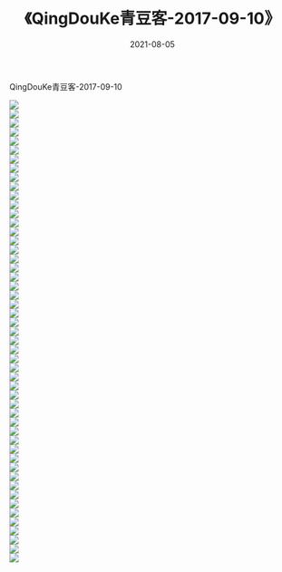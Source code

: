﻿---
layout: post
title:  《QingDouKe青豆客-2017-09-10》
date:   2021-08-05
img: http://img.660000.xyz/Sharelink/网络美图/2021/QingDouKe青豆客-2017-09-10/000.jpg
categories: [美女, 清纯, 唯美]
---

QingDouKe青豆客-2017-09-10

  ![](http://img.660000.xyz/Sharelink/网络美图/2021/QingDouKe青豆客-2017-09-10/001.jpg) <br> ![](http://img.660000.xyz/Sharelink/网络美图/2021/QingDouKe青豆客-2017-09-10/002.jpg) <br> ![](http://img.660000.xyz/Sharelink/网络美图/2021/QingDouKe青豆客-2017-09-10/003.jpg) <br> ![](http://img.660000.xyz/Sharelink/网络美图/2021/QingDouKe青豆客-2017-09-10/004.jpg) <br> ![](http://img.660000.xyz/Sharelink/网络美图/2021/QingDouKe青豆客-2017-09-10/005.jpg) <br> ![](http://img.660000.xyz/Sharelink/网络美图/2021/QingDouKe青豆客-2017-09-10/006.jpg) <br> ![](http://img.660000.xyz/Sharelink/网络美图/2021/QingDouKe青豆客-2017-09-10/007.jpg) <br> ![](http://img.660000.xyz/Sharelink/网络美图/2021/QingDouKe青豆客-2017-09-10/008.jpg) <br> ![](http://img.660000.xyz/Sharelink/网络美图/2021/QingDouKe青豆客-2017-09-10/009.jpg) <br> ![](http://img.660000.xyz/Sharelink/网络美图/2021/QingDouKe青豆客-2017-09-10/010.jpg) <br> ![](http://img.660000.xyz/Sharelink/网络美图/2021/QingDouKe青豆客-2017-09-10/011.jpg) <br> ![](http://img.660000.xyz/Sharelink/网络美图/2021/QingDouKe青豆客-2017-09-10/012.jpg) <br> ![](http://img.660000.xyz/Sharelink/网络美图/2021/QingDouKe青豆客-2017-09-10/013.jpg) <br> ![](http://img.660000.xyz/Sharelink/网络美图/2021/QingDouKe青豆客-2017-09-10/014.jpg) <br> ![](http://img.660000.xyz/Sharelink/网络美图/2021/QingDouKe青豆客-2017-09-10/015.jpg) <br> ![](http://img.660000.xyz/Sharelink/网络美图/2021/QingDouKe青豆客-2017-09-10/016.jpg) <br> ![](http://img.660000.xyz/Sharelink/网络美图/2021/QingDouKe青豆客-2017-09-10/017.jpg) <br> ![](http://img.660000.xyz/Sharelink/网络美图/2021/QingDouKe青豆客-2017-09-10/018.jpg) <br> ![](http://img.660000.xyz/Sharelink/网络美图/2021/QingDouKe青豆客-2017-09-10/019.jpg) <br> ![](http://img.660000.xyz/Sharelink/网络美图/2021/QingDouKe青豆客-2017-09-10/020.jpg) <br> ![](http://img.660000.xyz/Sharelink/网络美图/2021/QingDouKe青豆客-2017-09-10/021.jpg) <br> ![](http://img.660000.xyz/Sharelink/网络美图/2021/QingDouKe青豆客-2017-09-10/022.jpg) <br> ![](http://img.660000.xyz/Sharelink/网络美图/2021/QingDouKe青豆客-2017-09-10/023.jpg) <br> ![](http://img.660000.xyz/Sharelink/网络美图/2021/QingDouKe青豆客-2017-09-10/024.jpg) <br> ![](http://img.660000.xyz/Sharelink/网络美图/2021/QingDouKe青豆客-2017-09-10/025.jpg) <br> ![](http://img.660000.xyz/Sharelink/网络美图/2021/QingDouKe青豆客-2017-09-10/026.jpg) <br> ![](http://img.660000.xyz/Sharelink/网络美图/2021/QingDouKe青豆客-2017-09-10/027.jpg) <br> ![](http://img.660000.xyz/Sharelink/网络美图/2021/QingDouKe青豆客-2017-09-10/028.jpg) <br> ![](http://img.660000.xyz/Sharelink/网络美图/2021/QingDouKe青豆客-2017-09-10/029.jpg) <br> ![](http://img.660000.xyz/Sharelink/网络美图/2021/QingDouKe青豆客-2017-09-10/030.jpg) <br> ![](http://img.660000.xyz/Sharelink/网络美图/2021/QingDouKe青豆客-2017-09-10/031.jpg) <br> ![](http://img.660000.xyz/Sharelink/网络美图/2021/QingDouKe青豆客-2017-09-10/032.jpg) <br> ![](http://img.660000.xyz/Sharelink/网络美图/2021/QingDouKe青豆客-2017-09-10/033.jpg) <br> ![](http://img.660000.xyz/Sharelink/网络美图/2021/QingDouKe青豆客-2017-09-10/034.jpg) <br> ![](http://img.660000.xyz/Sharelink/网络美图/2021/QingDouKe青豆客-2017-09-10/035.jpg) <br> ![](http://img.660000.xyz/Sharelink/网络美图/2021/QingDouKe青豆客-2017-09-10/036.jpg) <br> ![](http://img.660000.xyz/Sharelink/网络美图/2021/QingDouKe青豆客-2017-09-10/037.jpg) <br> ![](http://img.660000.xyz/Sharelink/网络美图/2021/QingDouKe青豆客-2017-09-10/038.jpg) <br> ![](http://img.660000.xyz/Sharelink/网络美图/2021/QingDouKe青豆客-2017-09-10/039.jpg) <br> ![](http://img.660000.xyz/Sharelink/网络美图/2021/QingDouKe青豆客-2017-09-10/040.jpg) <br> ![](http://img.660000.xyz/Sharelink/网络美图/2021/QingDouKe青豆客-2017-09-10/041.jpg) <br> ![](http://img.660000.xyz/Sharelink/网络美图/2021/QingDouKe青豆客-2017-09-10/042.jpg) <br> ![](http://img.660000.xyz/Sharelink/网络美图/2021/QingDouKe青豆客-2017-09-10/043.jpg) <br> ![](http://img.660000.xyz/Sharelink/网络美图/2021/QingDouKe青豆客-2017-09-10/044.jpg) <br> ![](http://img.660000.xyz/Sharelink/网络美图/2021/QingDouKe青豆客-2017-09-10/045.jpg) <br> ![](http://img.660000.xyz/Sharelink/网络美图/2021/QingDouKe青豆客-2017-09-10/046.jpg) <br> ![](http://img.660000.xyz/Sharelink/网络美图/2021/QingDouKe青豆客-2017-09-10/047.jpg) <br> ![](http://img.660000.xyz/Sharelink/网络美图/2021/QingDouKe青豆客-2017-09-10/048.jpg) <br> ![](http://img.660000.xyz/Sharelink/网络美图/2021/QingDouKe青豆客-2017-09-10/049.jpg) <br> ![](http://img.660000.xyz/Sharelink/网络美图/2021/QingDouKe青豆客-2017-09-10/050.jpg) <br> ![](http://img.660000.xyz/Sharelink/网络美图/2021/QingDouKe青豆客-2017-09-10/051.jpg) <br>